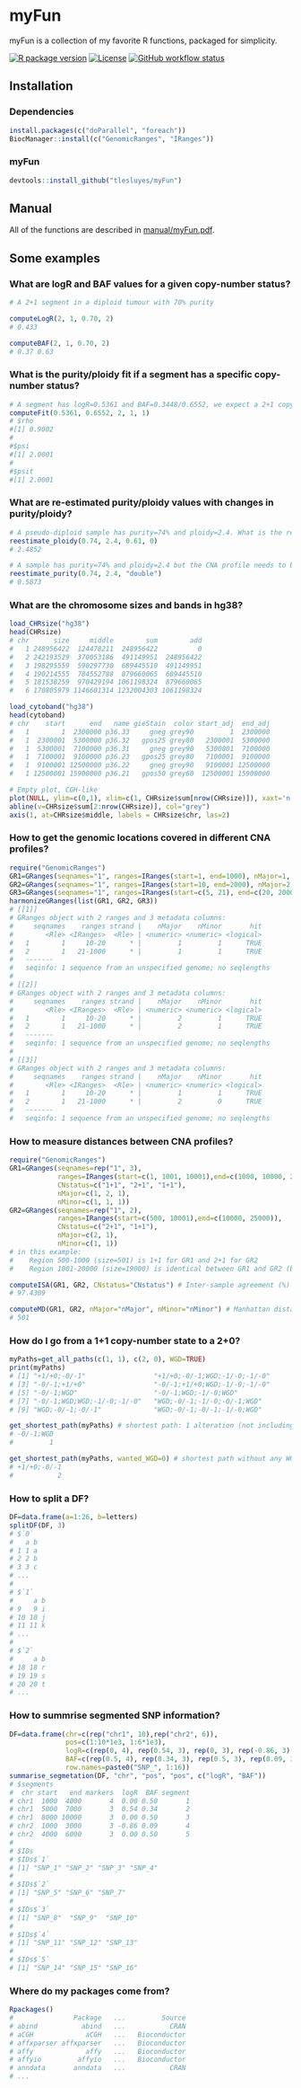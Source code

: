 # myFun
myFun is a collection of my favorite R functions, packaged for simplicity.

[![R package version](https://img.shields.io/github/r-package/v/tlesluyes/myFun?color=blue)](manual/myFun.pdf) [![License](https://img.shields.io/github/license/tlesluyes/myFun?label=License&color=blue)](LICENSE) [![GitHub workflow status](https://img.shields.io/github/actions/workflow/status/tlesluyes/myFun/r.yml?logo=github&label=R%20CMD%20check)](https://github.com/tlesluyes/myFun/actions/)

## Installation

### Dependencies
```R
install.packages(c("doParallel", "foreach"))
BiocManager::install(c("GenomicRanges", "IRanges"))
```

### myFun
```R
devtools::install_github("tlesluyes/myFun")
```
## Manual
All of the functions are described in [manual/myFun.pdf](manual/myFun.pdf).

## Some examples
### What are logR and BAF values for a given copy-number status?
```R
# A 2+1 segment in a diploid tumour with 70% purity

computeLogR(2, 1, 0.70, 2)
# 0.433

computeBAF(2, 1, 0.70, 2)
# 0.37 0.63
```

### What is the purity/ploidy fit if a segment has a specific copy-number status?
```R
# A segment has logR=0.5361 and BAF=0.3448/0.6552, we expect a 2+1 copy-number status
computeFit(0.5361, 0.6552, 2, 1, 1)
# $rho
#[1] 0.9002
#
#$psi
#[1] 2.0001
#
#$psit
#[1] 2.0001
```

### What are re-estimated purity/ploidy values with changes in purity/ploidy?
```R
# A pseudo-diploid sample has purity=74% and ploidy=2.4. What is the re-estimated ploidy if I believe that the sample has purity=61%?
reestimate_ploidy(0.74, 2.4, 0.61, 0)
# 2.4852

# A sample has purity=74% and ploidy=2.4 but the CNA profile needs to be doubled. What is the re-estimated purity?
reestimate_purity(0.74, 2.4, "double")
# 0.5873
```

### What are the chromosome sizes and bands in hg38?
```R
load_CHRsize("hg38")
head(CHRsize)
# chr      size     middle        sum        add
#   1 248956422  124478211  248956422          0
#   2 242193529  370053186  491149951  248956422
#   3 198295559  590297730  689445510  491149951
#   4 190214555  784552788  879660065  689445510
#   5 181538259  970429194 1061198324  879660065
#   6 170805979 1146601314 1232004303 1061198324

load_cytoband("hg38")
head(cytoband)
# chr    start      end   name gieStain  color start_adj  end_adj
#   1        1  2300000 p36.33     gneg grey90         1  2300000
#   1  2300001  5300000 p36.32   gpos25 grey80   2300001  5300000
#   1  5300001  7100000 p36.31     gneg grey90   5300001  7100000
#   1  7100001  9100000 p36.23   gpos25 grey80   7100001  9100000
#   1  9100001 12500000 p36.22     gneg grey90   9100001 12500000
#   1 12500001 15900000 p36.21   gpos50 grey60  12500001 15900000

# Empty plot, CGH-like
plot(NULL, ylim=c(0,1), xlim=c(1, CHRsize$sum[nrow(CHRsize)]), xaxt='n', yaxt="n", xlab="Chromosomes", ylab="Whatever", cex.lab=1.25, xaxs="i")
abline(v=CHRsize$sum[2:nrow(CHRsize)], col="grey")
axis(1, at=CHRsize$middle, labels = CHRsize$chr, las=2)
```

### 

### How to get the genomic locations covered in different CNA profiles?
```R
require("GenomicRanges")
GR1=GRanges(seqnames="1", ranges=IRanges(start=1, end=1000), nMajor=1, nMinor=1)
GR2=GRanges(seqnames="1", ranges=IRanges(start=10, end=2000), nMajor=2, nMinor=1)
GR3=GRanges(seqnames="1", ranges=IRanges(start=c(5, 21), end=c(20, 2000)), nMajor=c(1, 2), nMinor=c(1, 0))
harmonizeGRanges(list(GR1, GR2, GR3))
# [[1]]
# GRanges object with 2 ranges and 3 metadata columns:
#     seqnames    ranges strand |    nMajor    nMinor       hit
#        <Rle> <IRanges>  <Rle> | <numeric> <numeric> <logical>
#   1        1     10-20      * |         1         1      TRUE
#   2        1   21-1000      * |         1         1      TRUE
#   -------
#   seqinfo: 1 sequence from an unspecified genome; no seqlengths
# 
# [[2]]
# GRanges object with 2 ranges and 3 metadata columns:
#     seqnames    ranges strand |    nMajor    nMinor       hit
#        <Rle> <IRanges>  <Rle> | <numeric> <numeric> <logical>
#   1        1     10-20      * |         2         1      TRUE
#   2        1   21-1000      * |         2         1      TRUE
#   -------
#   seqinfo: 1 sequence from an unspecified genome; no seqlengths
# 
# [[3]]
# GRanges object with 2 ranges and 3 metadata columns:
#     seqnames    ranges strand |    nMajor    nMinor       hit
#        <Rle> <IRanges>  <Rle> | <numeric> <numeric> <logical>
#   1        1     10-20      * |         1         1      TRUE
#   2        1   21-1000      * |         2         0      TRUE
#   -------
#   seqinfo: 1 sequence from an unspecified genome; no seqlengths
```

### How to measure distances between CNA profiles?
```R
require("GenomicRanges")
GR1=GRanges(seqnames=rep("1", 3),
            ranges=IRanges(start=c(1, 1001, 10001),end=c(1000, 10000, 20000)),
            CNstatus=c("1+1", "2+1", "1+1"),
            nMajor=c(1, 2, 1),
            nMinor=c(1, 1, 1))
GR2=GRanges(seqnames=rep("1", 2),
            ranges=IRanges(start=c(500, 10001),end=c(10000, 25000)),
            CNstatus=c("2+1", "1+1"),
            nMajor=c(2, 1),
            nMinor=c(1, 1))
# in this example:
#    Region 500-1000 (size=501) is 1+1 for GR1 and 2+1 for GR2
#    Region 1001-20000 (size=19000) is identical between GR1 and GR2 (both 2+1 and 1+1)

computeISA(GR1, GR2, CNstatus="CNstatus") # Inter-sample agreement (%)
# 97.4309

computeMD(GR1, GR2, nMajor="nMajor", nMinor="nMinor") # Manhattan distance (bp)
# 501
```

### How do I go from a 1+1 copy-number state to a 2+0?
```R
myPaths=get_all_paths(c(1, 1), c(2, 0), WGD=TRUE)
print(myPaths)
# [1] "+1/+0;-0/-1"                 "+1/+0;-0/-1;WGD;-1/-0;-1/-0"
# [3] "-0/-1;+1/+0"                 "-0/-1;+1/+0;WGD;-1/-0;-1/-0"
# [5] "-0/-1;WGD"                   "-0/-1;WGD;-1/-0;WGD"        
# [7] "-0/-1;WGD;WGD;-1/-0;-1/-0"   "WGD;-0/-1;-1/-0;-0/-1;WGD"  
# [9] "WGD;-0/-1;-0/-1"             "WGD;-0/-1;-0/-1;-1/-0;WGD"

get_shortest_path(myPaths) # shortest path: 1 alteration (not including WGD)
# -0/-1;WGD
#         1

get_shortest_path(myPaths, wanted_WGD=0) # shortest path without any WGD: 2 alterations
# +1/+0;-0/-1
#           2
```

### How to split a DF?
```R
DF=data.frame(a=1:26, b=letters)
splitDF(DF, 3)
# $`0`
#   a b
# 1 1 a
# 2 2 b
# 3 3 c
# ...
# 
# $`1`
#     a b
# 9   9 i
# 10 10 j
# 11 11 k
# ...
# 
# $`2`
#     a b
# 18 18 r
# 19 19 s
# 20 20 t
# ...
```

### How to summrise segmented SNP information?
```R
DF=data.frame(chr=c(rep("chr1", 10),rep("chr2", 6)),
              pos=c(1:10*1e3, 1:6*1e3),
              logR=c(rep(0, 4), rep(0.54, 3), rep(0, 3), rep(-0.86, 3), rep(0, 3)),
              BAF=c(rep(0.5, 4), rep(0.34, 3), rep(0.5, 3), rep(0.09, 3), rep(0.5, 3)),
              row.names=paste0("SNP_", 1:16))
summarise_segmetation(DF, "chr", "pos", "pos", c("logR", "BAF"))
# $segments
#  chr start   end markers  logR  BAF segment
# chr1  1000  4000       4  0.00 0.50       1
# chr1  5000  7000       3  0.54 0.34       2
# chr1  8000 10000       3  0.00 0.50       3
# chr2  1000  3000       3 -0.86 0.09       4
# chr2  4000  6000       3  0.00 0.50       5
# 
# $IDs
# $IDs$`1`
# [1] "SNP_1" "SNP_2" "SNP_3" "SNP_4"
# 
# $IDs$`2`
# [1] "SNP_5" "SNP_6" "SNP_7"
# 
# $IDs$`3`
# [1] "SNP_8"  "SNP_9"  "SNP_10"
# 
# $IDs$`4`
# [1] "SNP_11" "SNP_12" "SNP_13"
# 
# $IDs$`5`
# [1] "SNP_14" "SNP_15" "SNP_16"
```

### Where do my packages come from?
```R
Rpackages()
#               Package   ...         Source
# abind           abind   ...           CRAN
# aCGH             aCGH   ...   Bioconductor
# affxparser affxparser   ...   Bioconductor
# affy             affy   ...   Bioconductor
# affyio         affyio   ...   Bioconductor
# anndata       anndata   ...           CRAN
# ...
```